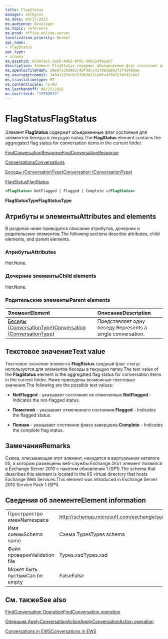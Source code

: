 ```yaml
---
title: FlagStatus
manager: sethgros
ms.date: 09/17/2015
ms.audience: Developer
ms.topic: reference
ms.prod: office-online-server
localization_priority: Normal
api_name:
- FlagStatus
api_type:
- schema
ms.assetid: d5907ec5-3a60-4d83-bf85-406c54f95eb7
description: Элемент FlagStatus содержит объединенные флаг состояния для элементов беседы в текущую папку.
ms.openlocfilehash: 59e071cbd402c49f4dcc4370059883f3f45409ae
ms.sourcegitcommit: 34041125dc8c5f993b21cebfc4f8b72f0fd2cb6f
ms.translationtype: MT
ms.contentlocale: ru-RU
ms.lasthandoff: 06/25/2018
ms.locfileid: "19762612"
---
```

# <a name="flagstatus"></a><span data-ttu-id="5d454-103">FlagStatus</span><span class="sxs-lookup"><span data-stu-id="5d454-103">FlagStatus</span></span>

<span data-ttu-id="5d454-104">Элемент **FlagStatus** содержит объединенные флаг состояния для элементов беседы в текущую папку.</span><span class="sxs-lookup"><span data-stu-id="5d454-104">The **FlagStatus** element contains the aggregated flag status for conversation items in the current folder.</span></span> 
  
[<span data-ttu-id="5d454-105">FindConversationResponse</span><span class="sxs-lookup"><span data-stu-id="5d454-105">FindConversationResponse</span></span>](findconversationresponse.md)
  
[<span data-ttu-id="5d454-106">Conversations</span><span class="sxs-lookup"><span data-stu-id="5d454-106">Conversations</span></span>](conversations-ex15websvcsotherref.md)
  
[<span data-ttu-id="5d454-107">Беседы (ConversationType)</span><span class="sxs-lookup"><span data-stu-id="5d454-107">Conversation (ConversationType)</span></span>](conversation-conversationtype.md)
  
[<span data-ttu-id="5d454-108">FlagStatus</span><span class="sxs-lookup"><span data-stu-id="5d454-108">FlagStatus</span></span>](flagstatus.md)
  
```XML
<FlagStatus> NotFlagged | Flagged | Complete </FlagStatus>
```

 <span data-ttu-id="5d454-109">**FlagStatusType**</span><span class="sxs-lookup"><span data-stu-id="5d454-109">**FlagStatusType**</span></span>
## <a name="attributes-and-elements"></a><span data-ttu-id="5d454-110">Атрибуты и элементы</span><span class="sxs-lookup"><span data-stu-id="5d454-110">Attributes and elements</span></span>

<span data-ttu-id="5d454-111">В разделах ниже приводится описание атрибутов, дочерних и родительских элементов.</span><span class="sxs-lookup"><span data-stu-id="5d454-111">The following sections describe attributes, child elements, and parent elements.</span></span>
  
### <a name="attributes"></a><span data-ttu-id="5d454-112">Атрибуты</span><span class="sxs-lookup"><span data-stu-id="5d454-112">Attributes</span></span>

<span data-ttu-id="5d454-113">Нет.</span><span class="sxs-lookup"><span data-stu-id="5d454-113">None.</span></span>
  
### <a name="child-elements"></a><span data-ttu-id="5d454-114">Дочерние элементы</span><span class="sxs-lookup"><span data-stu-id="5d454-114">Child elements</span></span>

<span data-ttu-id="5d454-115">Нет.</span><span class="sxs-lookup"><span data-stu-id="5d454-115">None.</span></span>
  
### <a name="parent-elements"></a><span data-ttu-id="5d454-116">Родительские элементы</span><span class="sxs-lookup"><span data-stu-id="5d454-116">Parent elements</span></span>

|<span data-ttu-id="5d454-117">**Элемент**</span><span class="sxs-lookup"><span data-stu-id="5d454-117">**Element**</span></span>|<span data-ttu-id="5d454-118">**Описание**</span><span class="sxs-lookup"><span data-stu-id="5d454-118">**Description**</span></span>|
|:-----|:-----|
|[<span data-ttu-id="5d454-119">Беседы (ConversationType)</span><span class="sxs-lookup"><span data-stu-id="5d454-119">Conversation (ConversationType)</span></span>](conversation-conversationtype.md) <br/> |<span data-ttu-id="5d454-120">Представляет одну беседу.</span><span class="sxs-lookup"><span data-stu-id="5d454-120">Represents a single conversation.</span></span>  <br/> |
   
## <a name="text-value"></a><span data-ttu-id="5d454-121">Текстовое значение</span><span class="sxs-lookup"><span data-stu-id="5d454-121">Text value</span></span>

<span data-ttu-id="5d454-122">Текстовое значение элемента **FlagStatus** сводный флаг статус используется для элементов беседы в текущую папку.</span><span class="sxs-lookup"><span data-stu-id="5d454-122">The text value of the **FlagStatus** element is the aggregated flag status for conversation items in the current folder.</span></span> <span data-ttu-id="5d454-123">Ниже приведены возможные текстовые значения.</span><span class="sxs-lookup"><span data-stu-id="5d454-123">The following are the possible text values:</span></span> 
  
- <span data-ttu-id="5d454-124">**NotFlagged** - указывает состояние не отмеченные.</span><span class="sxs-lookup"><span data-stu-id="5d454-124">**NotFlagged** - Indicates the not-flagged status.</span></span> 
    
- <span data-ttu-id="5d454-125">**Пометкой** - указывает отмеченного состояния.</span><span class="sxs-lookup"><span data-stu-id="5d454-125">**Flagged** - Indicates the flagged status.</span></span> 
    
- <span data-ttu-id="5d454-126">**Полная** - указывает состояние флага завершена.</span><span class="sxs-lookup"><span data-stu-id="5d454-126">**Complete** - Indicates the complete flag status.</span></span> 
    
## <a name="remarks"></a><span data-ttu-id="5d454-127">Замечания</span><span class="sxs-lookup"><span data-stu-id="5d454-127">Remarks</span></span>

<span data-ttu-id="5d454-128">Схема, описывающая этот элемент, находится в виртуальном каталоге IIS, в котором размещены веб-службы Exchange.Этот элемент появился в Exchange Server 2010 с пакетом обновления 1 (SP1).</span><span class="sxs-lookup"><span data-stu-id="5d454-128">The schema that describes this element is located in the IIS virtual directory that hosts Exchange Web Services.This element was introduced in Exchange Server 2010 Service Pack 1 (SP1).</span></span>
  
## <a name="element-information"></a><span data-ttu-id="5d454-129">Сведения об элементе</span><span class="sxs-lookup"><span data-stu-id="5d454-129">Element information</span></span>

|||
|:-----|:-----|
|<span data-ttu-id="5d454-130">Пространство имен</span><span class="sxs-lookup"><span data-stu-id="5d454-130">Namespace</span></span>  <br/> |http://schemas.microsoft.com/exchange/services/2006/types  <br/> |
|<span data-ttu-id="5d454-131">Имя схемы</span><span class="sxs-lookup"><span data-stu-id="5d454-131">Schema name</span></span>  <br/> |<span data-ttu-id="5d454-132">Схема Types</span><span class="sxs-lookup"><span data-stu-id="5d454-132">Types schema</span></span>  <br/> |
|<span data-ttu-id="5d454-133">Файл проверки</span><span class="sxs-lookup"><span data-stu-id="5d454-133">Validation file</span></span>  <br/> |<span data-ttu-id="5d454-134">Types.xsd</span><span class="sxs-lookup"><span data-stu-id="5d454-134">Types.xsd</span></span>  <br/> |
|<span data-ttu-id="5d454-135">Может быть пустым</span><span class="sxs-lookup"><span data-stu-id="5d454-135">Can be empty</span></span>  <br/> |<span data-ttu-id="5d454-136">False</span><span class="sxs-lookup"><span data-stu-id="5d454-136">False</span></span>  <br/> |
   
## <a name="see-also"></a><span data-ttu-id="5d454-137">См. также</span><span class="sxs-lookup"><span data-stu-id="5d454-137">See also</span></span>



[<span data-ttu-id="5d454-138">FindConversation Operation</span><span class="sxs-lookup"><span data-stu-id="5d454-138">FindConversation operation</span></span>](findconversation-operation.md)
  
[<span data-ttu-id="5d454-139">Операция ApplyConversationAction</span><span class="sxs-lookup"><span data-stu-id="5d454-139">ApplyConversationAction operation</span></span>](applyconversationaction-operation.md)


[<span data-ttu-id="5d454-140">Conversations in EWS</span><span class="sxs-lookup"><span data-stu-id="5d454-140">Conversations in EWS</span></span>](http://msdn.microsoft.com/library/91e64629-db6c-4c94-9dcb-d386232e8467%28Office.15%29.aspx)

